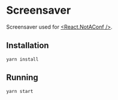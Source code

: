 # Screensaver

Screensaver used for [&lt;React.NotAConf /&gt;](http://react-not-a-conf.com/).

## Installation

```
yarn install
```

## Running

```
yarn start
```

